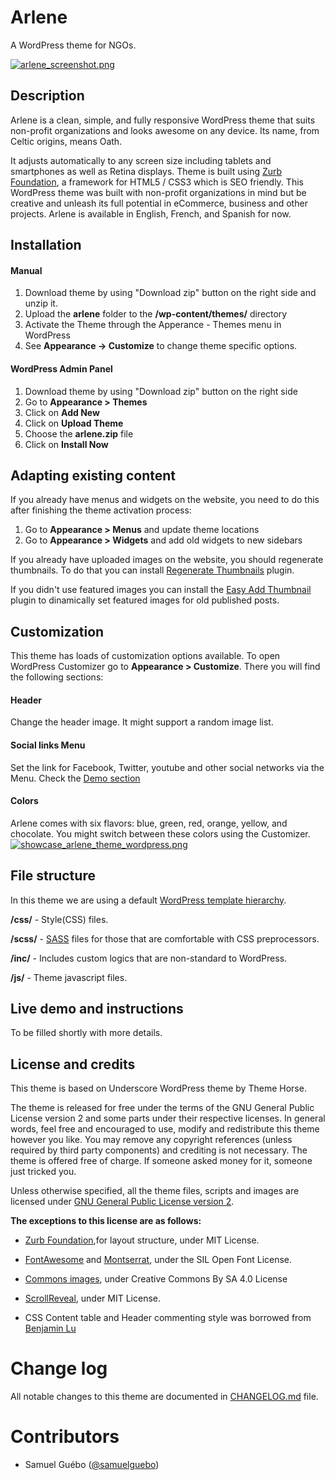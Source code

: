 # Arlene
A WordPress theme for NGOs.

[![arlene_screenshot.png](https://s6.postimg.org/fcjb55bvl/arlene_screenshot.png)](https://postimg.org/image/pzd4akk0t/)
## Description

Arlene is a clean, simple, and fully responsive WordPress theme that suits non-profit organizations and looks awesome on any device. Its name, from Celtic origins, means Oath. 

It adjusts automatically to any screen size including tablets and smartphones as well as Retina displays. Theme is built using [Zurb Foundation](https://github.com/zurb/foundation-sites), a  framework for HTML5 / CSS3 which is SEO friendly. This WordPress theme was built with non-profit organizations in mind but be creative and unleash its full potential in eCommerce, business and other projects. Arlene is available in English, French, and Spanish for now.

## Installation

#### Manual

1. Download theme by using "Download zip" button on the right side and unzip it.
2. Upload the **arlene** folder to the **/wp-content/themes/** directory
3. Activate the Theme through the Apperance - Themes menu in WordPress
4. See **Appearance -> Customize**  to change theme specific options.
 
#### WordPress Admin Panel

1. Download theme by using "Download zip" button on the right side
2. Go to **Appearance > Themes**
3. Click on **Add New**
4. Click on **Upload Theme**
5. Choose the **arlene.zip** file
6. Click on **Install Now**


## Adapting existing content
If you already have menus and widgets on the website, you need to do this after finishing the theme activation process:

1. Go to **Appearance > Menus** and update theme locations
2. Go to **Appearance > Widgets** and add old widgets to new sidebars

If you already have uploaded images on the website, you should regenerate thumbnails. To do that you can install [Regenerate Thumbnails](http://wordpress.org/plugins/regenerate-thumbnails/) plugin.

If you didn't use featured images you can install the [Easy Add Thumbnail](http://wordpress.org/plugins/easy-add-thumbnail/) plugin to dinamically set featured images for old published posts.


## Customization

This theme has loads of customization options available. To open WordPress Customizer go to **Appearance > Customize**. There you will find the following sections:
#### Header
Change the header image. It might support a random image list.
#### Social links Menu
Set the link for Facebook, Twitter, youtube and other social networks via the Menu. Check the [Demo section](#live_demo_and_instructions)

#### Colors
 Arlene comes with six flavors: blue, green, red, orange, yellow, and chocolate. You might switch between these colors using the Customizer.
[![showcase_arlene_theme_wordpress.png](https://s6.postimg.org/9045vb8td/showcase_arlene_theme_wordpress.png)](https://postimg.org/image/y65425a3h/)


## File structure
In this theme we are using a default [WordPress template hierarchy](http://codex.wordpress.org/Template_Hierarchy).

**/css/** - Style(CSS) files.

**/scss/** - [SASS](http://sass-lang.com) files for those that are comfortable with CSS preprocessors.

**/inc/** - Includes custom logics that are non-standard to WordPress.

**/js/** - Theme javascript files.


## Live demo and instructions
To be filled shortly with more details.

## License and credits

This theme is based on Underscore WordPress theme by Theme Horse.

The theme is released for free under the terms of the GNU General Public License version 2
and some parts under their respective licenses.
In general words, feel free and encouraged to use, modify and redistribute this theme however you like.
You may remove any copyright references (unless required by third party components) and crediting is not necessary.
The theme is offered free of charge. If someone asked money for it, someone just tricked you.

Unless otherwise specified, all the theme files, scripts and images are licensed under [GNU General Public License version 2](http://github.com/samuelguebo/arlene/LICENSE).

**The exceptions to this license are as follows:**

- [Zurb Foundation](https://github.com/zurb/foundation-sites),for layout structure, under MIT License.
- [FontAwesome](https://github.com/FortAwesome/Font-Awesome) and [Montserrat](https://www.fontsquirrel.com/license/montserrat), under the SIL Open Font License.

- [Commons images](https:commons.wikimedia.org), under Creative Commons By SA 4.0 License
- [ScrollReveal](https://github.com/jlmakes/scrollreveal), under MIT License.
- CSS Content table and Header commenting style was borrowed from [Benjamin Lu](https://github.com/benlumia007)


# Change log
All notable changes to this theme are documented in [CHANGELOG.md](https://github.com/samuelguebo/arlene/blob/master/CHANGELOG.md) file.

# Contributors
 * Samuel Gu&eacute;bo ([@samuelguebo](http://twitter.com/samuelguebo))